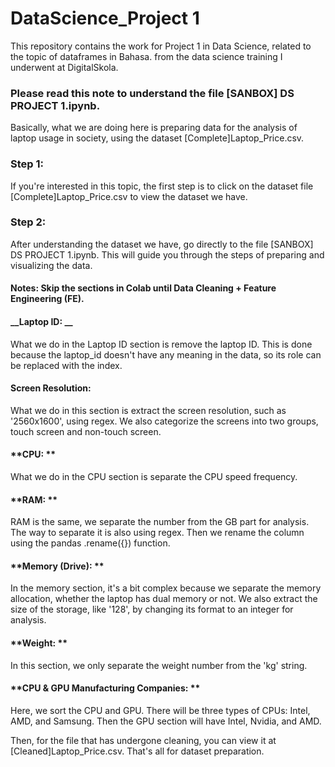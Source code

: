 # DataScience_Project 1
This repository contains the work for Project 1 in Data Science, related to the topic of dataframes in Bahasa. from the data science training I underwent at DigitalSkola.

### Please read this note to understand the file [SANBOX] DS PROJECT 1.ipynb.

Basically, what we are doing here is preparing data for the analysis of laptop usage in society, using the dataset [Complete]Laptop_Price.csv.

### Step 1:
If you're interested in this topic, the first step is to click on the dataset file [Complete]Laptop_Price.csv to view the dataset we have.

### Step 2:
After understanding the dataset we have, go directly to the file [SANBOX] DS PROJECT 1.ipynb. This will guide you through the steps of preparing and visualizing the data.

#### Notes: Skip the sections in Colab until Data Cleaning + Feature Engineering (FE).

#### __Laptop ID: __
What we do in the Laptop ID section is remove the laptop ID. This is done because the laptop_id doesn't have any meaning in the data, so its role can be replaced with the index.

#### **Screen Resolution:** 
What we do in this section is extract the screen resolution, such as '2560x1600', using regex. We also categorize the screens into two groups, touch screen and non-touch screen.

#### **CPU: **
What we do in the CPU section is separate the CPU speed frequency.

#### **RAM: **
RAM is the same, we separate the number from the GB part for analysis. The way to separate it is also using regex. Then we rename the column using the pandas .rename({}) function.

#### **Memory (Drive): **
In the memory section, it's a bit complex because we separate the memory allocation, whether the laptop has dual memory or not. We also extract the size of the storage, like '128', by changing its format to an integer for analysis.

#### **Weight: **
In this section, we only separate the weight number from the 'kg' string.

#### **CPU & GPU Manufacturing Companies: **
Here, we sort the CPU and GPU. There will be three types of CPUs: Intel, AMD, and Samsung. Then the GPU section will have Intel, Nvidia, and AMD.

Then, for the file that has undergone cleaning, you can view it at [Cleaned]Laptop_Price.csv. That's all for dataset preparation.
